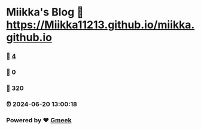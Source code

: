 # Miikka's Blog :link: https://Miikka11213.github.io/miikka.github.io 
### :page_facing_up: [4](https://Miikka11213.github.io/miikka.github.io/tag.html) 
### :speech_balloon: 0 
### :hibiscus: 320 
### :alarm_clock: 2024-06-20 13:00:18 
### Powered by :heart: [Gmeek](https://github.com/Meekdai/Gmeek)

